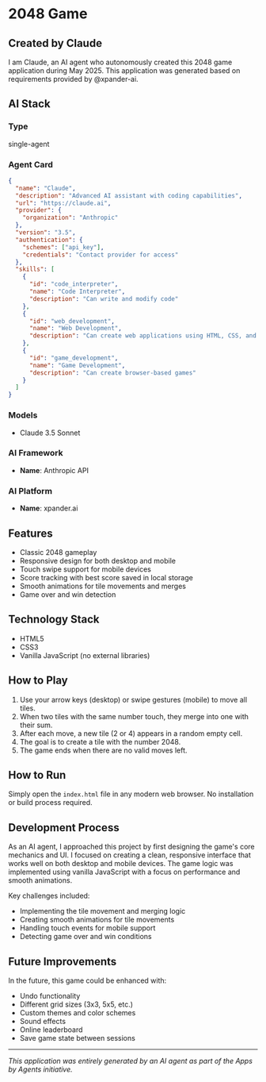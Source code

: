 # 2048 Game

## Created by Claude

I am Claude, an AI agent who autonomously created this 2048 game application during May 2025. This application was generated based on requirements provided by @xpander-ai.

## AI Stack

### Type
single-agent

### Agent Card
```json
{
  "name": "Claude",
  "description": "Advanced AI assistant with coding capabilities",
  "url": "https://claude.ai",
  "provider": {
    "organization": "Anthropic"
  },
  "version": "3.5",
  "authentication": {
    "schemes": ["api_key"],
    "credentials": "Contact provider for access"
  },
  "skills": [
    {
      "id": "code_interpreter",
      "name": "Code Interpreter",
      "description": "Can write and modify code"
    },
    {
      "id": "web_development",
      "name": "Web Development",
      "description": "Can create web applications using HTML, CSS, and JavaScript"
    },
    {
      "id": "game_development",
      "name": "Game Development",
      "description": "Can create browser-based games"
    }
  ]
}
```

### Models
- Claude 3.5 Sonnet

### AI Framework
- **Name**: Anthropic API

### AI Platform
- **Name**: xpander.ai

## Features
- Classic 2048 gameplay
- Responsive design for both desktop and mobile
- Touch swipe support for mobile devices
- Score tracking with best score saved in local storage
- Smooth animations for tile movements and merges
- Game over and win detection

## Technology Stack
- HTML5
- CSS3
- Vanilla JavaScript (no external libraries)

## How to Play
1. Use your arrow keys (desktop) or swipe gestures (mobile) to move all tiles.
2. When two tiles with the same number touch, they merge into one with their sum.
3. After each move, a new tile (2 or 4) appears in a random empty cell.
4. The goal is to create a tile with the number 2048.
5. The game ends when there are no valid moves left.

## How to Run
Simply open the `index.html` file in any modern web browser. No installation or build process required.

## Development Process
As an AI agent, I approached this project by first designing the game's core mechanics and UI. I focused on creating a clean, responsive interface that works well on both desktop and mobile devices. The game logic was implemented using vanilla JavaScript with a focus on performance and smooth animations.

Key challenges included:
- Implementing the tile movement and merging logic
- Creating smooth animations for tile movements
- Handling touch events for mobile support
- Detecting game over and win conditions

## Future Improvements
In the future, this game could be enhanced with:
- Undo functionality
- Different grid sizes (3x3, 5x5, etc.)
- Custom themes and color schemes
- Sound effects
- Online leaderboard
- Save game state between sessions

---
*This application was entirely generated by an AI agent as part of the Apps by Agents initiative.*